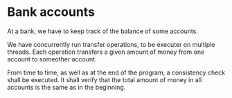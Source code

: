  #  Bank accounts
At a bank, we have to keep track of the balance of some accounts.

We have concurrently run transfer operations, to be executer on multiple threads. Each operation transfers a given amount of money from one account to someother account.

From time to time, as well as at the end of the program, a consistency check shall be executed. It shall verify that the total amount of money in all accounts is the same as in the beginning.
